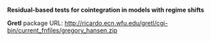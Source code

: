 **Residual-based tests for cointegration in models with regime shifts**

**Gretl** package URL: http://ricardo.ecn.wfu.edu/gretl/cgi-bin/current_fnfiles/gregory_hansen.zip
